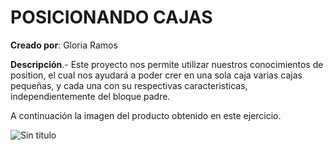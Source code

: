# POSICIONANDO CAJAS

**Creado por**: Gloria Ramos

**Descripción**.- Este proyecto nos permite utilizar nuestros conocimientos de position, el cual nos ayudará a poder crer en una sola caja varias cajas pequeñas, y cada una con su respectivas caracteristicas, independientemente del bloque padre.

A continuación la imagen del producto obtenido en este ejercicio.

![Sin titulo](https://fotos.subefotos.com/c0a08756744f401530d3eb8bb58c36e3o.png)
